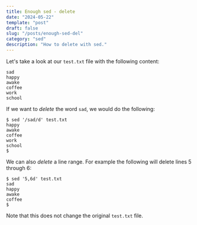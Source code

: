 ```yaml
---
title: Enough sed - delete
date: "2024-05-22"
template: "post"
draft: false
slug: "/posts/enough-sed-del"
category: "sed"
description: "How to delete with sed."
---
```


Let's take a look at our `test.txt` file with the following content:
```
sad
happy
awake
coffee
work
school
```

If we want to *delete* the word `sad`, we would do the following:
```
$ sed '/sad/d' test.txt
happy
awake
coffee
work
school
$
```

We can also *delete* a line range.  For example the following will delete lines 5 through 6:
```
$ sed '5,6d' test.txt
sad
happy
awake
coffee
$
```

Note that this does not change the original `test.txt` file.
